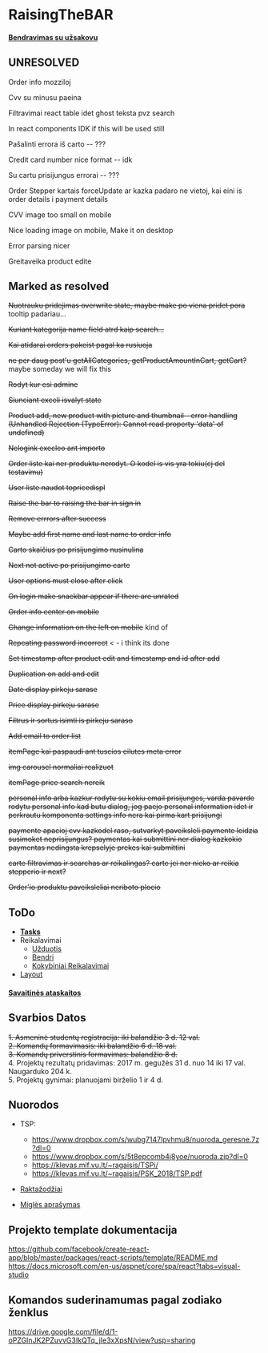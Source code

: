 # RaisingTheBAR

#### [Bendravimas su užsakovu](/INFO/BendravimasSuUzsakovu.md)

## UNRESOLVED

Order info mozziloj

Cvv su minusu paeina

Filtravimai react table idet ghost teksta pvz search

In react components IDK if this will be used still

Pašalinti errora iš carto -- ???

Credit card number nice format -- idk

Su cartu prisijungus errorai -- ???

Order Stepper kartais forceUpdate ar kazka padaro ne vietoj, kai eini is order details i payment details

CVV image too small on mobile

Nice loading image on mobile, Make it on desktop

Error parsing nicer

Greitaveika product edite

## Marked as resolved

~~Nuotrauku pridejimas overwrite state, maybe make po viena pridet pora~~ tooltip padariau...

~~Kuriant kategorija name field atrd kaip search...~~

~~Kai atidarai orders pakeist pagal ka rusiuoja~~

~~ne per daug post'u getAllCategories, getProductAmountInCart, getCart?~~ maybe someday we will fix this

~~Rodyt kur esi admine~~

~~Siunciant exceli isvalyt state~~

~~Product add, new product with picture and thumbnail - error handling (Unhandled Rejection (TypeError): Cannot read property 'data' of undefined)~~

~~Nelogink execleo ant importo~~

~~Order liste kai ner produktu nerodyt. O kodel is vis yra tokiu(cj del testavimu)~~

~~User liste naudot topricedispl~~

~~Raise the bar to raising the bar in sign in~~

~~Remove errrors after success~~

~~Maybe add first name and last name to order info~~

~~Carto skaičius po prisijungimo nusinulina~~

~~Next not active po prisijungimo carte~~

~~User options must close after click~~

~~On login make snackbar appear if there are unrated~~

~~Order info center on mobile~~

~~Change information on the left on mobile~~ kind of

~~Repeating password incorrect~~ < - i think its done

~~Set timestamp after product edit and timestamp and id after add~~

~~Duplication on add and edit~~

~~Date display pirkeju sarase~~

~~Price display pirkeju sarase~~

~~Filtrus ir sortus isimti is pirkeju saraso~~

~~Add email to order list~~

~~itemPage kai paspaudi ant tuscios eilutes meta error~~

~~img carousel normaliai realizuot~~

~~itemPage price search nereik~~

~~personal info arba kazkur rodytu su kokiu email prisijunges, varda pavarde rodytu
personal info kad butu dialog, jog paejo personal information idet ir perkrautu komponenta
settings info nera kai pirma kart prisijungi~~

~~paymente apacioj cvv kazkodel raso, sutvarkyt paveiksleli
paymente leidzia susimoket neprisijungus?
paymentas kai submittini ner dialog kazkokio
paymentas nedingsta krepselyje prekes kai submittini~~

~~carte filtravimas ir searchas ar reikalingas?
carte jei ner nieko ar reikia stepperio ir next?~~

~~Order'io produktu paveiksleliai neriboto plocio~~

## ToDo
 * [**Tasks**](https://trello.com/b/rwyLDWmq/untitled-board)
 * Reikalavimai
   * [Užduotis](/INFO/SGP_uzduotis_2018.pdf)
   * [Bendri](/INFO/BendriReikalavimai.md)
   * [Kokybiniai Reikalavimai](/INFO/KokybiniaiReikalavimai.md)
 * [Layout](/INFO/Layout.md)
#### [Savaitinės ataskaitos](https://docs.google.com/document/d/12LpsnhNwRQDuoyFOg-Vdpbmngx9d1kDVNMfzU4WhBkI/edit?usp=sharing)

## Svarbios Datos

~~1. Asmeninė studentų registracija: iki balandžio 3 d. 12 val.~~  
~~2. Komandų formavimasis: iki balandžio 6 d. 18 val.~~  
~~3. Komandų priverstinis formavimas: balandžio 8 d.~~  
4. Projektų rezultatų pridavimas: 2017 m. gegužės 31 d. nuo 14 iki 17 val. Naugarduko 204 k.  
5. Projektų gynimai: planuojami birželio 1 ir 4 d.  

## Nuorodos

* TSP:
  * https://www.dropbox.com/s/wubg7147lpvhmu8/nuoroda_geresne.7z?dl=0
  * https://www.dropbox.com/s/5t8epcomb4j8yoe/nuoroda.zip?dl=0 
  * https://klevas.mif.vu.lt/~ragaisis/TSPi/
  * https://klevas.mif.vu.lt/~ragaisis/PSK_2018/TSP.pdf

* [Raktažodžiai](/INFO/Raktazodziai.md)

* [Miglės aprašymas](INFO/MiglesAprasymas.md)

## Projekto template dokumentacija
https://github.com/facebook/create-react-app/blob/master/packages/react-scripts/template/README.md    
https://docs.microsoft.com/en-us/aspnet/core/spa/react?tabs=visual-studio  


## Komandos suderinamumas pagal zodiako ženklus
https://drive.google.com/file/d/1-oPZGInJK2PZuvvG3IkQTq_jIe3xXpsN/view?usp=sharing
